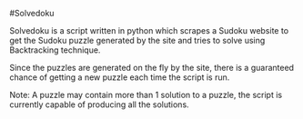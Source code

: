 #Solvedoku

Solvedoku is a script written in python which scrapes a Sudoku website to get the Sudoku puzzle generated by the site and tries to solve using Backtracking technique.

Since the puzzles are generated on the fly by the site, there is a guaranteed chance of getting a new puzzle each time the script is run.

Note: A puzzle may contain more than 1 solution to a puzzle, the script is currently capable of producing all the solutions.
